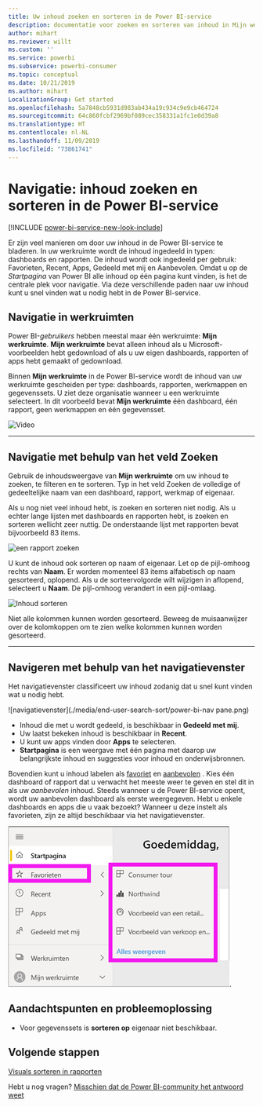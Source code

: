 ```yaml
---
title: Uw inhoud zoeken en sorteren in de Power BI-service
description: documentatie voor zoeken en sorteren van inhoud in Mijn werkruimte van Power BI
author: mihart
ms.reviewer: willt
ms.custom: ''
ms.service: powerbi
ms.subservice: powerbi-consumer
ms.topic: conceptual
ms.date: 10/21/2019
ms.author: mihart
LocalizationGroup: Get started
ms.openlocfilehash: 5a7848cb5931d983ab434a19c934c9e9cb464724
ms.sourcegitcommit: 64c860fcbf2969bf089cec358331a1fc1e0d39a8
ms.translationtype: HT
ms.contentlocale: nl-NL
ms.lasthandoff: 11/09/2019
ms.locfileid: "73861741"
---
```

# <a name="navigation-searching-finding-and-sorting-content-in-power-bi-service"></a>Navigatie: inhoud zoeken en sorteren in de Power BI-service

[!INCLUDE [power-bi-service-new-look-include](../includes/power-bi-service-new-look-include.md)]

Er zijn veel manieren om door uw inhoud in de Power BI-service te bladeren. In uw werkruimte wordt de inhoud ingedeeld in typen: dashboards en rapporten.  De inhoud wordt ook ingedeeld per gebruik: Favorieten, Recent, Apps, Gedeeld met mij en Aanbevolen. Omdat u op de *Startpagina* van Power BI alle inhoud op één pagina kunt vinden, is het de centrale plek voor navigatie. Via deze verschillende paden naar uw inhoud kunt u snel vinden wat u nodig hebt in de Power BI-service.  

## <a name="navigation-within-workspaces"></a>Navigatie in werkruimten

Power BI-*gebruikers* hebben meestal maar één werkruimte: **Mijn werkruimte**. **Mijn werkruimte** bevat alleen inhoud als u Microsoft-voorbeelden hebt gedownload of als u uw eigen dashboards, rapporten of apps hebt gemaakt of gedownload.  

Binnen **Mijn werkruimte** in de Power BI-service wordt de inhoud van uw werkruimte gescheiden per type: dashboards, rapporten, werkmappen en gegevenssets. U ziet deze organisatie wanneer u een werkruimte selecteert. In dit voorbeeld bevat **Mijn werkruimte** één dashboard, één rapport, geen werkmappen en één gegevensset.

![Video](./media/end-user-search-sort/myworkspace/myworkspace.gif)

________________________________________
## <a name="navigation-using-the-search-field"></a>Navigatie met behulp van het veld Zoeken
Gebruik de inhoudsweergave van **Mijn werkruimte** om uw inhoud te zoeken, te filteren en te sorteren. Typ in het veld Zoeken de volledige of gedeeltelijke naam van een dashboard, rapport, werkmap of eigenaar.  

Als u nog niet veel inhoud hebt, is zoeken en sorteren niet nodig.  Als u echter lange lijsten met dashboards en rapporten hebt, is zoeken en sorteren wellicht zeer nuttig. De onderstaande lijst met rapporten bevat bijvoorbeeld 83 items. 

![een rapport zoeken](./media/end-user-experience/power-bi-search.png)

U kunt de inhoud ook sorteren op naam of eigenaar. Let op de pijl-omhoog rechts van **Naam**. Er worden momenteel 83 items alfabetisch op naam gesorteerd, oplopend. Als u de sorteervolgorde wilt wijzigen in aflopend, selecteert u **Naam**. De pijl-omhoog verandert in een pijl-omlaag.

![Inhoud sorteren](./media/end-user-experience/power-bi-sort-new.png)

Niet alle kolommen kunnen worden gesorteerd. Beweeg de muisaanwijzer over de kolomkoppen om te zien welke kolommen kunnen worden gesorteerd.

___________________________________________________________________
## <a name="navigation-using-the-nav-pane"></a>Navigeren met behulp van het navigatievenster
Het navigatievenster classificeert uw inhoud zodanig dat u snel kunt vinden wat u nodig hebt.  

![navigatievenster](./media/end-user-search-sort/power-bi-nav pane.png)


- Inhoud die met u wordt gedeeld, is beschikbaar in **Gedeeld met mij**.
- Uw laatst bekeken inhoud is beschikbaar in **Recent**. 
- U kunt uw apps vinden door **Apps** te selecteren.
- **Startpagina** is een weergave met één pagina met daarop uw belangrijkste inhoud en suggesties voor inhoud en onderwijsbronnen.

Bovendien kunt u inhoud labelen als [favoriet](end-user-favorite.md) en [aanbevolen](end-user-featured.md) . Kies één dashboard of rapport dat u verwacht het meeste weer te geven en stel dit in als uw *aanbevolen* inhoud. Steeds wanneer u de Power BI-service opent, wordt uw aanbevolen dashboard als eerste weergegeven. Hebt u enkele dashboards en apps die u vaak bezoekt? Wanneer u deze instelt als favorieten, zijn ze altijd beschikbaar via het navigatievenster.

![Flyout Favorieten](./media/end-user-search-sort/power-bi-favorite.png).



## <a name="considerations-and-troubleshooting"></a>Aandachtspunten en probleemoplossing
* Voor gegevenssets is **sorteren op** eigenaar niet beschikbaar.

## <a name="next-steps"></a>Volgende stappen
[Visuals sorteren in rapporten](end-user-change-sort.md)

Hebt u nog vragen? [Misschien dat de Power BI-community het antwoord weet](https://community.powerbi.com/)
